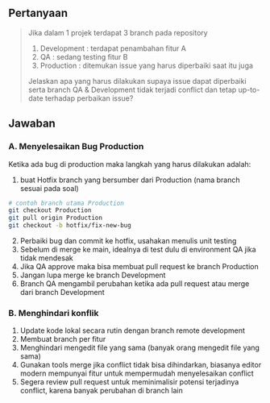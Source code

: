 ## Pertanyaan

> Jika dalam 1 projek terdapat 3 branch pada repository
>
> 1. Development : terdapat penambahan fitur A
> 2. QA : sedang testing fitur B
> 3. Production : ditemukan issue yang harus diperbaiki saat itu juga
>
> Jelaskan apa yang harus dilakukan supaya issue dapat diperbaiki serta branch QA & Development tidak terjadi conflict dan tetap up-to-date terhadap perbaikan issue?

## Jawaban

### A. Menyelesaikan Bug Production

Ketika ada bug di production maka langkah yang harus dilakukan adalah:

1. buat Hotfix branch yang bersumber dari Production (nama branch sesuai pada soal)

```bash
# contoh branch utama Production
git checkout Production
git pull origin Production
git checkout -b hotfix/fix-new-bug
```

2. Perbaiki bug dan commit ke hotfix, usahakan menulis unit testing
3. Sebelum di merge ke main, idealnya di test dulu di environment QA jika tidak mendesak
4. Jika QA approve maka bisa membuat pull request ke branch Production
5. Jangan lupa merge ke branch Development
6. Branch QA mengambil perubahan ketika ada pull request atau merge dari branch Development

### B. Menghindari konflik

1. Update kode lokal secara rutin dengan branch remote development
2. Membuat branch per fitur
3. Menghindari mengedit file yang sama (banyak orang mengedit file yang sama)
4. Gunakan tools merge jika conflict tidak bisa dihindarkan, biasanya editor modern mempunyai fitur untuk mempermudah menyelesaikan conflict
5. Segera review pull request untuk meminimalisir potensi terjadinya conflict, karena banyak perubahan di branch lain
